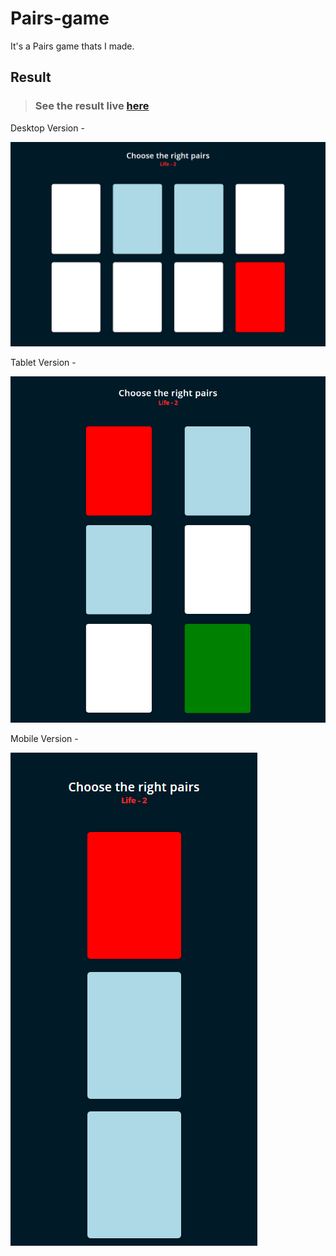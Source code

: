 # Pairs-game

It's a Pairs game thats I made.

## Result

> ### See the result live [here](https://pairs-game.vercel.app/)

Desktop Version -

[![vercel.com](./public/assets/github-image-desktop.png)](https://pairs-game.vercel.app/)

Tablet Version -

[![vercel.com](./public/assets/github-image-tablet.png)](https://pairs-game.vercel.app/)

Mobile Version -

[![vercel.com](./public/assets/github-image-mobile.png)](https://pairs-game.vercel.app/)